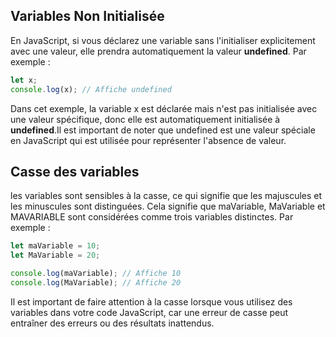 ## Variables Non Initialisée 
 En JavaScript, si vous déclarez une variable sans l'initialiser explicitement avec une valeur, elle prendra automatiquement la valeur **undefined**. Par exemple :  
 ````js
 let x;
 console.log(x); // Affiche undefined
 ````  
 Dans cet exemple, la variable x est déclarée mais n'est pas initialisée avec une valeur spécifique, donc elle est automatiquement initialisée à **undefined**.Il est important de noter que undefined est une valeur spéciale en JavaScript qui est utilisée pour représenter l'absence de valeur.  
 ## Casse des variables
  les variables sont sensibles à la casse, ce qui signifie que les majuscules et les minuscules sont distinguées. Cela signifie que maVariable, MaVariable et MAVARIABLE sont considérées comme trois variables distinctes. Par exemple :  
  ````js
  let maVariable = 10;
let MaVariable = 20;

console.log(maVariable); // Affiche 10
console.log(MaVariable); // Affiche 20
  ````  
Il est important de faire attention à la casse lorsque vous utilisez des variables dans votre code JavaScript, car une erreur de casse peut entraîner des erreurs ou des résultats inattendus.  